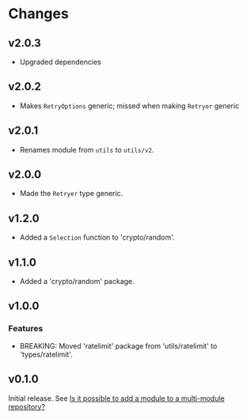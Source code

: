 # Changes

## v2.0.3

- Upgraded dependencies

## v2.0.2

- Makes `RetryOptions` generic; missed when making `Retryer` generic

## v2.0.1

- Renames module from `utils` to `utils/v2`.

## v2.0.0

- Made the `Retryer` type generic.

## v1.2.0

- Added a `Selection` function to 'crypto/random'.

## v1.1.0

- Added a 'crypto/random' package.

## v1.0.0

### Features

- BREAKING: Moved 'ratelimit' package from 'utils/ratelimit' to
  'types/ratelimit'.

## v0.1.0

Initial release. See [Is it possible to add a module to a multi-module
repository?](https://github.com/golang/go/wiki/Modules#is-it-possible-to-add-a-module-to-a-multi-module-repository.)
